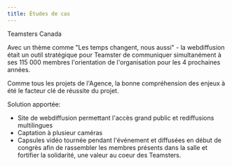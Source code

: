 ```yaml
---
title: Études de cas
---
```

Teamsters Canada

Avec un thème comme "Les temps changent, nous aussi" - la webdiffusion était un outil stratégique pour Teamster de communiquer simultanément à ses 115 000 membres l'orientation de l'organisation pour les 4 prochaines années.

Comme tous les projets de l'Agence, la bonne compréhension des enjeux à été le facteur clé de réussite du projet.

Solution apportée:

- Site de webdiffusion permettant l'accès grand public et rediffusions multilingues
- Captation à plusieur caméras
- Capsules vidéo tournée pendant l'événement et diffusées en début de congrès afin de rassembler les membres présents dans la salle et fortifier la solidarité, une valeur au coeur des Teamsters.
